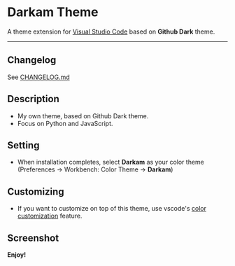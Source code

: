 # Darkam Theme

A theme extension for [Visual Studio Code](https://code.visualstudio.com) based on **Github Dark** theme.

---

## Changelog

See [CHANGELOG.md](https://github.com/viniam/VSCode-Theme-Extension)

## Description

- My own theme, based on Github Dark theme.
- Focus on Python and JavaScript.

## Setting

- When installation completes, select **Darkam** as your color theme (Preferences → Workbench: Color Theme → **Darkam**)

## Customizing

- If you want to customize on top of this theme, use vscode's [color customization](https://code.visualstudio.com/docs/getstarted/themes#_customizing-a-color-theme) feature.

## Screenshot


**Enjoy!**
